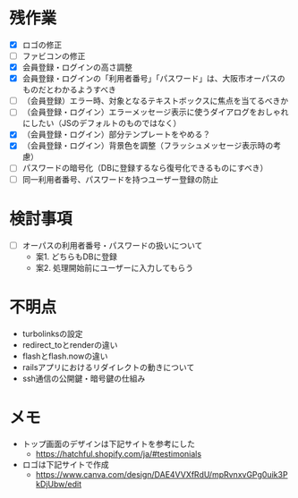 # 残作業
- [x] ロゴの修正
- [ ] ファビコンの修正  
- [x] 会員登録・ログインの高さ調整
- [x] 会員登録・ログインの「利用者番号」「パスワード」は、大阪市オーパスのものだとわかるようすべき
- [ ] （会員登録）エラー時、対象となるテキストボックスに焦点を当てるべきか
- [ ] （会員登録・ログイン）エラーメッセージ表示に使うダイアログをおしゃれにしたい（JSのデフォルトのものではなく）
- [x] （会員登録・ログイン）部分テンプレートをやめる？
- [x] （会員登録・ログイン）背景色を調整（フラッシュメッセージ表示時の考慮）
- [ ] パスワードの暗号化（DBに登録するなら復号化できるものにすべき）
- [ ] 同一利用者番号、パスワードを持つユーザー登録の防止

# 検討事項
- [ ] オーパスの利用者番号・パスワードの扱いについて
  * 案1. どちらもDBに登録
  * 案2. 処理開始前にユーザーに入力してもらう

# 不明点
* turbolinksの設定
* redirect_toとrenderの違い
* flashとflash.nowの違い
* railsアプリにおけるリダイレクトの動きについて
* ssh通信の公開鍵・暗号鍵の仕組み

# メモ
* トップ画面のデザインは下記サイトを参考にした  
  * https://hatchful.shopify.com/ja/#testimonials
* ロゴは下記サイトで作成  
  * https://www.canva.com/design/DAE4VVXfRdU/mpRvnxvGPg0uik3PkDjUbw/edit
